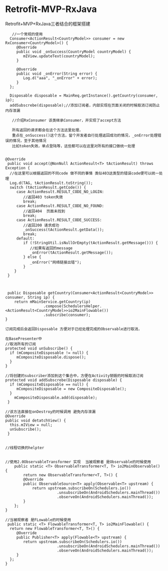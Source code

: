 # Retrofit-MVP-RxJava
Retrofit+MVP+RxJava三者结合的框架搭建

       //一个常规的使用
      Consumer<ActionResult<CountryModel>> consumer = new RxConsumer<CountryModel>() {
         @Override
         public void _onSuccess(CountryModel countryModel) {
            mIView.updateText(countryModel);
         }

         @Override
         public void _onError(String error) {
            Log.d("aaa", "_onError" + error);
         }
      };

      Disposable disposable = MainReq.getInstance().getCountry(consumer, ip);
      addSubscrebe(disposable);//添加订阅者，内部实现在页面关闭的时候取消订阅防止内存泄漏

       //介绍RxConsumer 该类继承Consumer，并实现了accept方法

       所有返回的请求都会在这个方法这里处理，
       重点在_onSuccess()这个方法，留个开发者自行处理返回成功的情况，_onError处理错误的情况，至于其他情况
       比如token失效，单点登陆等，这些都可以在这里对所有的接口做统一处理


    @Override
     public void accept(@NonNull ActionResult<T> tActionResult) throws Exception {
      //在这里可以根据返回的不同code 做不同的事情 类似403这类型的错误code便可以统一处理
      Log.d(TAG, tActionResult.toString());
      switch (tActionResult.getCode()) {
         case ActionResult.RESULT_CODE_NO_LOGIN:
            //返回403 token失效
            break;
         case ActionResult.RESULT_CODE_NO_FOUND:
            //返回404  页面未找到
            break;
         case ActionResult.RESULT_CODE_SUCCESS:
            //返回200 请求成功
            _onSuccess(tActionResult.getData());
            break;
         default:
            if (!StringUtil.isNullOrEmpty(tActionResult.getMessage())) {
               //如果有返回的message
               _onError(tActionResult.getMessage());
            } else {
               _onError("网络链接出错");
            }
        }
     }



     public Disposable getCountry(Consumer<ActionResult<CountryModel>> consumer, String ip) {
        return mMainService.getCountry(ip)
                     .compose(SchedulersHelper.<ActionResult<CountryModel>>io2MainFlowable())
                     .subscribe(consumer);
    }

    订阅完成后会返回Disposable 方便对于已经处理完成的Observable进行取消，

    在BasePresenter中
    //取消所有的订阅
    protected void unSubscribe() {
      if (mCompositeDisposable != null) {
         mCompositeDisposable.dispose();
      }
    }

    //将创建的subscriber添加到这个集合中，方便在Activity销毁的时候取消订阅
    protected void addSubscrebe(Disposable disposable) {
      if (mCompositeDisposable == null) {
         mCompositeDisposable = new CompositeDisposable();
      }
        mCompositeDisposable.add(disposable);
     }

    //该方法直接在onDestroy的时候调用 避免内存泄漏
    @Override
    public void detatchView() {
      this.mIView = null;
      unSubscribe();
     }


    //线程切换的helpter


    //使用2.0ObservableTransformer 实现  当被观察者 是Observable的时候使用
        public static <T> ObservableTransformer<T, T> io2MainObservable() {
            return new ObservableTransformer<T, T>() {
            @Override
            public ObservableSource<T> apply(Observable<T> upstream) {
                return upstream.subscribeOn(Schedulers.io())
                           .unsubscribeOn(AndroidSchedulers.mainThread())
                           .observeOn(AndroidSchedulers.mainThread());
            }
        };
    }

    //当被观察者 是FLowable的时候使用
     public static <T> FlowableTransformer<T, T> io2MainFlowable() {
      return new FlowableTransformer<T, T>() {
         @Override
         public Publisher<T> apply(Flowable<T> upstream) {
            return upstream.subscribeOn(Schedulers.io())
                           .unsubscribeOn(AndroidSchedulers.mainThread())
                           .observeOn(AndroidSchedulers.mainThread());
         }
      };
    }












